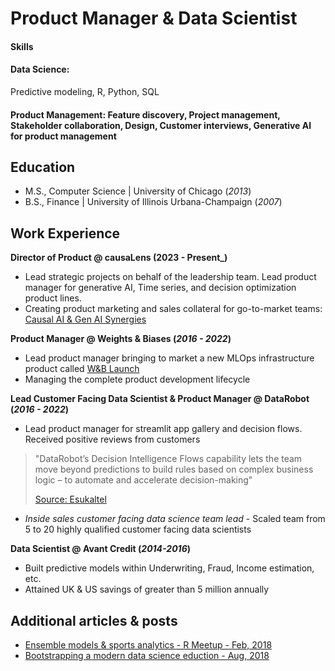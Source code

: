 # Product Manager & Data Scientist

#### Skills
#### Data Science: 
Predictive modeling, R, Python, SQL
#### Product Management: Feature discovery, Project management, Stakeholder collaboration, Design, Customer interviews, Generative AI for product management

## Education
- M.S., Computer Science | University of Chicago (_2013_)							       		
- B.S., Finance	| University of Illinois Urbana-Champaign (_2007_) 			        		


## Work Experience
**Director of Product @ causaLens (2023 - Present_)**
- Lead strategic projects on behalf of the leadership team. Lead product manager for generative AI, Time series, and decision optimization product lines. 
- Creating product marketing and sales collateral for go-to-market teams: [Causal AI & Gen AI Synergies](https://causalens.com/causal-ai-gen-ai-synergies/)


**Product Manager @ Weights & Biases (_2016 - 2022_)**
- Lead product manager bringing to market a new MLOps infrastructure product called [W&B Launch](https://docs.wandb.ai/guides/launch)
- Managing the complete product development lifecycle

**Lead Customer Facing Data Scientist & Product Manager @ DataRobot (_2016 - 2022_)**
- Lead product manager for streamlit app gallery and decision flows. Received positive reviews from customers  

> "DataRobot’s Decision Intelligence Flows capability lets the team move beyond predictions to build rules based on complex business logic – to automate and accelerate decision-making"
>
>[Source: Esukaltel](https://www.datarobot.com/customers/euskaltel/)

- *Inside sales customer facing data science team lead* - Scaled team from 5 to 20 highly qualified customer facing data scientists

**Data Scientist @ Avant Credit (_2014-2016_)**
- Built predictive models within Underwriting, Fraud, Income estimation, etc.
- Attained UK & US savings of greater than 5 million annually


## Additional articles & posts
- [Ensemble models & sports analytics - R Meetup - Feb, 2018](https://www.meetup.com/Chicago-R-User-Group/events/247282214/)
- [Bootstrapping a modern data science eduction - Aug, 2018](https://www.datarobot.com/blog/booststrapping-a-modern-datascience-education/) 
